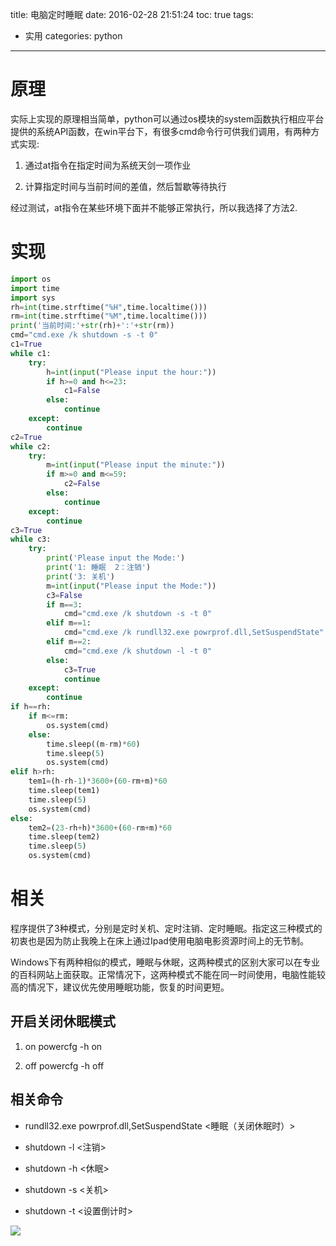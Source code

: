 title: 电脑定时睡眠
date: 2016-02-28 21:51:24
toc: true
tags: 
- 实用
categories: python
---

# 原理 #

实际上实现的原理相当简单，python可以通过os模块的system函数执行相应平台提供的系统API函数，在win平台下，有很多cmd命令行可供我们调用，有两种方式实现:

1. 通过at指令在指定时间为系统天剑一项作业

2. 计算指定时间与当前时间的差值，然后暂歇等待执行

经过测试，at指令在某些环境下面并不能够正常执行，所以我选择了方法2.

<!--more-->

# 实现 #

```python
import os
import time
import sys
rh=int(time.strftime("%H",time.localtime()))
rm=int(time.strftime("%M",time.localtime()))
print('当前时间:'+str(rh)+':'+str(rm))
cmd="cmd.exe /k shutdown -s -t 0"
c1=True
while c1:
    try:
        h=int(input("Please input the hour:"))
        if h>=0 and h<=23:
            c1=False
        else:
            continue
    except:
        continue
c2=True
while c2:
    try:
        m=int(input("Please input the minute:"))
        if m>=0 and m<=59:
            c2=False
        else:
            continue
    except:
        continue
c3=True
while c3:
    try:
        print('Please input the Mode:')
        print('1: 睡眠  2：注销')
        print('3: 关机')
        m=int(input("Please input the Mode:"))
        c3=False
        if m==3:
            cmd="cmd.exe /k shutdown -s -t 0"
        elif m==1:
            cmd="cmd.exe /k rundll32.exe powrprof.dll,SetSuspendState"
        elif m==2:
            cmd="cmd.exe /k shutdown -l -t 0"
        else:
            c3=True
            continue
    except:
        continue
if h==rh:
    if m<=rm:
        os.system(cmd)
    else:
        time.sleep((m-rm)*60)
        time.sleep(5)
        os.system(cmd)
elif h>rh:
    tem1=(h-rh-1)*3600+(60-rm+m)*60
    time.sleep(tem1)
    time.sleep(5)
    os.system(cmd)
else:
    tem2=(23-rh+h)*3600+(60-rm+m)*60
    time.sleep(tem2)
    time.sleep(5)
    os.system(cmd)

```

# 相关 #

程序提供了3种模式，分别是定时关机、定时注销、定时睡眠。指定这三种模式的初衷也是因为防止我晚上在床上通过Ipad使用电脑电影资源时间上的无节制。

Windows下有两种相似的模式，睡眠与休眠，这两种模式的区别大家可以在专业的百科网站上面获取。正常情况下，这两种模式不能在同一时间使用，电脑性能较高的情况下，建议优先使用睡眠功能，恢复的时间更短。

## 开启关闭休眠模式 ##

1. on    powercfg  -h on

2. off   powercfg  -h off

## 相关命令 ##

- rundll32.exe powrprof.dll,SetSuspendState  <睡眠（关闭休眠时）>
 
- shutdown -l       <注销>

- shutdown -h       <休眠>

- shutdown -s       <关机>

- shutdown -t       <设置倒计时>

![](http://7xowaa.com1.z0.glb.clouddn.com/poweroff.png)